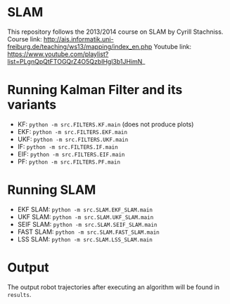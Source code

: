# SLAM

This repository follows the 2013/2014 course on SLAM by Cyrill Stachniss.
Course link: http://ais.informatik.uni-freiburg.de/teaching/ws13/mapping/index_en.php
Youtube link: https://www.youtube.com/playlist?list=PLgnQpQtFTOGQrZ4O5QzbIHgl3b1JHimN_

# Running Kalman Filter and its variants

- KF: `python -m src.FILTERS.KF.main` (does not produce plots)
- EKF: `python -m src.FILTERS.EKF.main`
- UKF: `python -m src.FILTERS.UKF.main`
- IF: `python -m src.FILTERS.IF.main`
- EIF: `python -m src.FILTERS.EIF.main`
- PF: `python -m src.FILTERS.PF.main`

# Running SLAM

- EKF SLAM: `python -m src.SLAM.EKF_SLAM.main`
- UKF SLAM: `python -m src.SLAM.UKF_SLAM.main`
- SEIF SLAM: `python -m src.SLAM.SEIF_SLAM.main`
- FAST SLAM: `python -m src.SLAM.FAST_SLAM.main`
- LSS SLAM: `python -m src.SLAM.LSS_SLAM.main`

# Output

The output robot trajectories after executing an algorithm will be found in `results`.